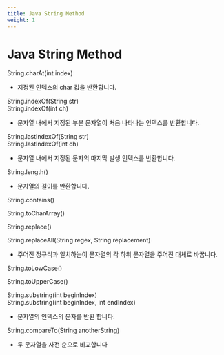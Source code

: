 ```yaml
--- 
title: Java String Method 
weight: 1
---
```


# Java String Method 

String.charAt(int index)  
- 지정된 인덱스의 char 값을 반환합니다. 

String.indexOf(String str)  
String.indexOf(int ch)  
- 문자열 내에서 지정된 부분 문자열이 처음 나타나는 인덱스를 반환합니다.

String.lastIndexOf​(String str)  
String.lastIndexOf​(int ch)  
- 문자열 내에서 지정된 문자의 마지막 발생 인덱스를 반환합니다.

String.length()  
- 문자열의 길이를 반환합니다.

String.contains()

String.toCharArray()

String.replace()

String.replaceAll​(String regex, String replacement)
- 주어진 정규식과 일치하는이 문자열의 각 하위 문자열을 주어진 대체로 바꿉니다.

String.toLowCase()

String.toUpperCase()


String.substring​(int beginIndex)  
String.substring​(int beginIndex, int endIndex)
- 문자열의 인덱스의 문자를 반환 합니다.

String.compareTo​(String anotherString) 
- 두 문자열을 사전 순으로 비교합니다